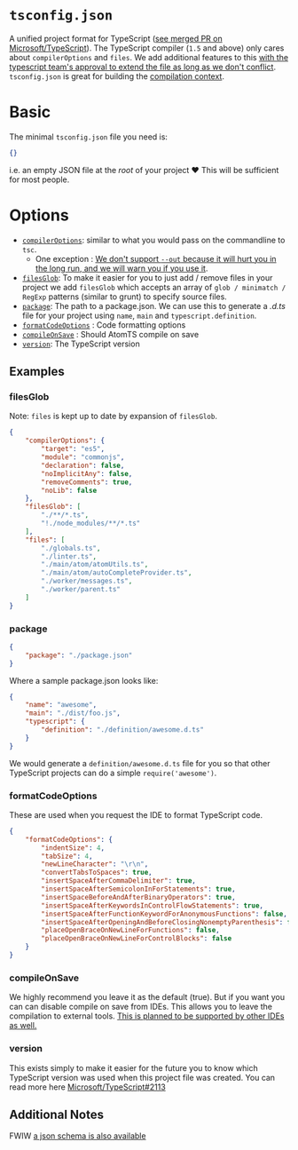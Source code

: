 # `tsconfig.json`
A unified project format for TypeScript ([see merged PR on Microsoft/TypeScript](https://github.com/Microsoft/TypeScript/pull/1692)). The TypeScript compiler (`1.5` and above) only cares about `compilerOptions` and `files`. We add additional features to this [with the typescript team's approval to extend the file as long as we don't conflict](https://github.com/Microsoft/TypeScript/issues/1955). `tsconfig.json` is great for building the [compilation context](http://blog.icanmakethiswork.io/2015/02/hey-tsconfigjson-where-have-you-been.html).

# Basic
The minimal `tsconfig.json` file you need is:
```json
{}
```
i.e. an empty JSON file at the *root* of your project :heart: This will be sufficient for most people.

# Options

* [`compilerOptions`](https://github.com/TypeStrong/atom-typescript/blob/e2fa67c4715189b71430f766ed9a92d9fb3255f9/lib/main/tsconfig/tsconfig.ts#L8-L35): similar to what you would pass on the commandline to `tsc`.
  * One exception : [We don't support `--out` because it will hurt you in the long run, and we will warn you if you use it](https://github.com/TypeStrong/atom-typescript/blob/master/docs/out.md).
* [`filesGlob`](https://github.com/TypeStrong/atom-typescript/blob/master/docs/tsconfig.md#filesglob): To make it easier for you to just add / remove files in your project we add `filesGlob` which accepts an array of `glob / minimatch / RegExp` patterns (similar to grunt) to specify source files.
* [`package`](https://github.com/TypeStrong/atom-typescript/blob/master/docs/tsconfig.md#package): The path to a package.json. We can use this to generate a *.d.ts* file for your project using `name`, `main` and `typescript.definition`.
* [`formatCodeOptions`](https://github.com/TypeStrong/atom-typescript/blob/master/docs/tsconfig.md#formatcodeoptions) : Code formatting options
* [`compileOnSave`](https://github.com/TypeStrong/atom-typescript/blob/master/docs/tsconfig.md#compileonsave) : Should AtomTS compile on save
* [`version`](https://github.com/TypeStrong/atom-typescript/blob/master/docs/tsconfig.md#version): The TypeScript version


## Examples

### filesGlob

Note: `files` is kept up to date by expansion of `filesGlob`.  

```json
{
    "compilerOptions": {
        "target": "es5",
        "module": "commonjs",
        "declaration": false,
        "noImplicitAny": false,
        "removeComments": true,
        "noLib": false
    },
    "filesGlob": [
        "./**/*.ts",
        "!./node_modules/**/*.ts"
    ],
    "files": [
        "./globals.ts",
        "./linter.ts",
        "./main/atom/atomUtils.ts",
        "./main/atom/autoCompleteProvider.ts",
        "./worker/messages.ts",
        "./worker/parent.ts"
    ]
}
```

### package

```json
{
    "package": "./package.json"
}
```

Where a sample package.json looks like:
```json
{
    "name": "awesome",
    "main": "./dist/foo.js",
    "typescript": {
        "definition": "./definition/awesome.d.ts"
    }
}
```

We would generate a `definition/awesome.d.ts` file for you so that other TypeScript projects can do a simple `require('awesome')`.

### formatCodeOptions
These are used when you request the IDE to format TypeScript code.

```json
{
    "formatCodeOptions": {
        "indentSize": 4,
        "tabSize": 4,
        "newLineCharacter": "\r\n",
        "convertTabsToSpaces": true,
        "insertSpaceAfterCommaDelimiter": true,
        "insertSpaceAfterSemicolonInForStatements": true,
        "insertSpaceBeforeAndAfterBinaryOperators": true,
        "insertSpaceAfterKeywordsInControlFlowStatements": true,
        "insertSpaceAfterFunctionKeywordForAnonymousFunctions": false,
        "insertSpaceAfterOpeningAndBeforeClosingNonemptyParenthesis": false,
        "placeOpenBraceOnNewLineForFunctions": false,
        "placeOpenBraceOnNewLineForControlBlocks": false
    }
}
```

### compileOnSave
We highly recommend you leave it as the default (true). But if you want you can can disable compile on save from IDEs. This allows you to leave the compilation to external tools. [This is planned to be supported by other IDEs as well.](https://github.com/Microsoft/TypeScript/issues/2326)

### version
This exists simply to make it easier for the future you to know which TypeScript version was used when this project file was created. You can read more here [Microsoft/TypeScript#2113](https://github.com/Microsoft/TypeScript/issues/2133)

## Additional Notes
FWIW [a json schema is also available](http://json.schemastore.org/tsconfig)
